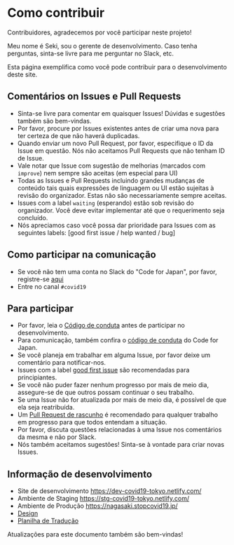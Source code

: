 # Como contribuir

Contribuidores, agradecemos por você participar neste projeto!

Meu nome é Seki, sou o gerente de desenvolvimento. Caso tenha perguntas, sinta-se livre para me perguntar no Slack, etc.

Esta página exemplifica como você pode contribuir para o desenvolvimento deste site.

## Comentários on Issues e Pull Requests
* Sinta-se livre para comentar em quaisquer Issues! Dúvidas e sugestões também são bem-vindas.
* Por favor, procure por Issues existentes antes de criar uma nova para ter certeza de que não haverá duplicadas.
* Quando enviar um novo Pull Request, por favor, especifique o ID da Issue em questão. Nós não aceitamos Pull Requests que não tenham ID de Issue.
* Vale notar que Issue com sugestão de melhorias (marcados com `improve`) nem sempre são aceitas (em especial para UI)
* Todas as Issues e Pull Requests incluindo grandes mudanças de conteúdo tais quais expressões de linguagem ou UI estão sujeitas à revisão do organizador. Estas não são necessariamente sempre aceitas.
* Issues com a label `waiting` (esperando) estão sob revisão do organizador. Você deve evitar implementar até que o requerimento seja concluído.
* Nós apreciamos caso você possa dar prioridade para Issues com as seguintes labels: [good first issue / help wanted / bug]

## Como participar na comunicação
* Se você não tem uma conta no Slack do "Code for Japan", por favor, registre-se [aqui](https://cfjslackin.herokuapp.com/)
* Entre no canal `#covid19`

## Para participar
* Por favor, leia o [Código de conduta](./CODE_OF_CONDUCT.md) antes de participar no desenvolvimento.
* Para comunicação, também confira o [código de conduta](https://github.com/codeforjapan/codeofconduct) do Code for Japan.
* Se você planeja em trabalhar em alguma Issue, por favor deixe um comentário para notificar-nos.
* Issues com a label [good first issue](https://github.com/tokyo-metropolitan-gov/covid19/issues?q=is%3Aissue+is%3Aopen+label%3A%22good+first+issue%22) são recomendadas para principiantes.
* Se você não puder fazer nenhum progresso por mais de meio dia, assegure-se de que outros possam continuar o seu trabalho.
* Se uma Issue não for atualizada por mais de meio dia, é possível de que ela seja reatribuída.
* Um [Pull Request de rascunho](https://help.github.com/en/github/collaborating-with-issues-and-pull-requests/about-pull-requests#draft-pull-requests) é recomendado para qualquer trabalho em progresso para que todos entendam a situação.
* Por favor, discuta questões relacionadas à uma Issue nos comentários da mesma e não por Slack.
* Nós também aceitamos sugestões! Sinta-se à vontade para criar novas Issues.

## Informação de desenvolvimento
* Site de desenvolvimento https://dev-covid19-tokyo.netlify.com/
* Ambiente de Staging https://stg-covid19-tokyo.netlify.com/
* Ambiente de Produção https://nagasaki.stopcovid19.jp/
* [Design](https://www.figma.com/file/V7vt80p2gauhdgTZeVNbgj/UI%E3%83%87%E3%82%B6%E3%82%A4%E3%83%B3?node-id=121%3A156)
* [Planilha de Tradução](https://docs.google.com/spreadsheets/d/1avT6QGInyQseYjoc_TxL8RPZfutyvrv4BtJkXfk1Nko)

Atualizações para este documento também são bem-vindas!
